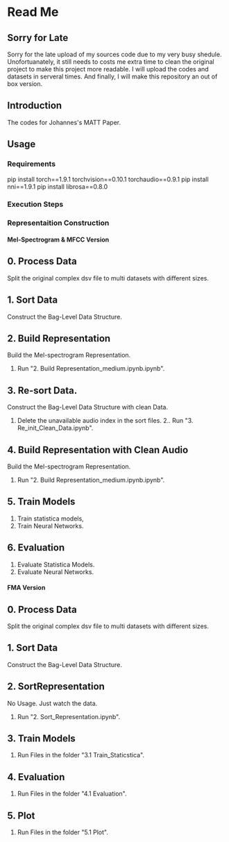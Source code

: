 # Read Me

## Sorry for Late

Sorry for the late upload of my sources code due to my very busy shedule. Unofortuanately, it still needs to costs me extra time to clean the original project to make this project more readable. I will upload the codes and datasets in serveral times. And finally, I will make this repository an out of box version.


## Introduction

The codes for Johannes's MATT Paper.


## Usage 
### Requirements
pip install torch==1.9.1 torchvision==0.10.1 torchaudio==0.9.1
pip install nni==1.9.1
pip install librosa==0.8.0

### Execution Steps

### Representaition Construction
#### Mel-Spectrogram & MFCC Version
## 0. Process Data
Split the original complex dsv file to multi datasets with different sizes.

## 1. Sort Data
Construct the Bag-Level Data Structure.

## 2. Build Representation 
Build the Mel-spectrogram Representation.
1. Run "2. Build Representation_medium.ipynb.ipynb".


## 3. Re-sort Data.
Construct the Bag-Level Data Structure with clean Data.
1. Delete the unavailable audio index in the sort files.
2.. Run "3. Re_init_Clean_Data.ipynb".

## 4. Build Representation with Clean Audio
Build the Mel-spectrogram Representation.
1. Run "2. Build Representation_medium.ipynb.ipynb".

## 5. Train Models
1. Train statistica models,
2. Train Neural Networks.

## 6. Evaluation
1. Evaluate Statistica Models.
2. Evaluate Neural Networks.

#### FMA Version
## 0. Process Data
Split the original complex dsv file to multi datasets with different sizes.

## 1. Sort Data
Construct the Bag-Level Data Structure.

## 2. SortRepresentation
No Usage. Just watch the data.
1. Run "2. Sort_Representation.ipynb".


## 3. Train Models
1. Run Files in the folder "3.1 Train_Staticstica".

## 4. Evaluation
1. Run Files in the folder "4.1 Evaluation".

## 5. Plot
1. Run Files in the folder "5.1 Plot".